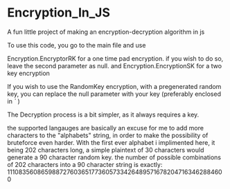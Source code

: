 # Encryption_In_JS
A fun little project of making an encryption-decryption algorithm in js 



To use this code, you go to the main file and use 

Encryption.EncryptorRK for a one time pad encryption. if you wish to do so, leave the second parameter as null.
and
Encryption.EncryptionSK for a two key encryption

If you wish to use the RandomKey encryption, with a pregenerated random key, you can replace the null parameter with your key (preferably enclosed in *`* )

The Decryption process is a bit simpler, as it always requires a key.

the supported langauges are basically an excuse for me to add more characters to the "alphabets" string, in order to make the possibility of bruteforce even harder.
With the first ever alphabet i implimented here, it being 202 characters long, a simple plaintext of 30 characters would generate a 90 character random key.
the number of possible combinations of 202 characters into a 90 character string is exactly:
1110835608659887276036517736057334264895716782047163462884600 
